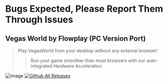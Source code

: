 # Bugs Expected, Please Report Them Through Issues

## Vegas World by Flowplay (PC Version Port)
> Play VegasWorld from your desktop without any external browser!
>> Run your game smoother than most browsers with our auto-integrated Hardware Acceleration

![image](https://user-images.githubusercontent.com/90345430/180332168-483b722b-40f8-4009-934b-c2493f0d9deb.png)
[![Github All Releases](https://img.shields.io/github/downloads/Valenity/Vegas-World-PC-Version-Port/total.svg)]()
